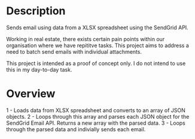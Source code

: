 # Description
Sends email using data from a XLSX spreadsheet using the SendGrid API.

Working in real estate, there exists certain pain points within our organisation where we have repititve tasks. 
This project aims to address a need to batch send emails with individual attachments.

This project is intended as a proof of concept only. I do not intend to use this in my day-to-day task.

# Overview
1 - Loads data from XLSX spreadsheet and converts to an array of JSON objects.
2 - Loops through this array and parses each JSON object for the SendGrid Email API. Returns a new array with the parsed data.
3 - Loops through the parsed data and indivially sends each email.
